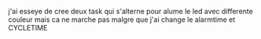 j'ai esseye de cree deux task qui s'alterne pour alume le led avec differente couleur mais ca ne marche pas 
malgre que j'ai change le alarmtime et CYCLETIME